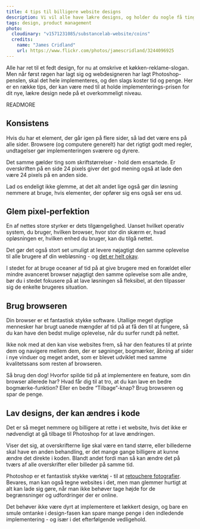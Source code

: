```yaml
---
title: 4 tips til billigere website designs
description: Vi vil alle have lækre designs, og holder du nogle få ting i baghovedet behøver de ikke koste kassen at implementere
tags: design, product management
photo:
  cloudinary: "v1571231085/substancelab-website/coins"
  credits:
    name: "James Cridland"
    url: https://www.flickr.com/photos/jamescridland/3244096925
---
```


Alle har ret til et fedt design, for nu at omskrive et køkken-reklame-slogan. Men når først røgen har lagt sig og webdesigneren har lagt Photoshop-penslen, skal det hele implementeres, og den slags koster tid og penge. Her er en række tips, der kan være med til at holde implementerings-prisen for dit nye, lækre design nede på et overkommeligt niveau.

READMORE

## Konsistens

Hvis du har et element, der går igen på flere sider, så lad det være ens på alle sider. Browsere (og computere generelt) har det rigtigt godt med regler, undtagelser gør implementeringen sværere og dyrere.

Det samme gælder ting som skriftstørrelser - hold dem ensartede. Er overskriften på en side 24 pixels giver det god mening også at lade den være 24 pixels på en anden side.

Lad os endeligt ikke glemme, at det alt andet lige også gør din løsning nemmere at bruge, hvis elementer, der opfører sig ens også ser ens ud.

## Glem pixel-perfektion

En af nettes store styrker er dets tilgængelighed. Uanset hvilket operativ system, du bruger, hvilken browser, hvor stor din skærm er, hvad opløsningen er, hvilken enhed du bruger, kan du tilgå nettet.

Det gør det også stort set umuligt at levere nøjagtigt den samme oplevelse til alle brugere af din webløsning - og [det er helt okay](http://dowebsitesneedtolookexactlythesameineverybrowser.com/).

I stedet for at bruge oceaner af tid på at give brugere med en forældet eller mindre avanceret browser nøjagtigt den samme oplevelse som alle andre, bør du i stedet fokusere på at lave løsningen så fleksibel, at den tilpasser sig de enkelte brugeres situation.

## Brug browseren

Din browser er et fantastisk stykke software. Utallige meget dygtige mennesker har brugt uanede mængder af tid på at få den til at fungere, så du kan have den bedst mulige oplevelse, når du surfer rundt på nettet.

Ikke nok med at den kan vise websites frem, så har den features til at printe dem og navigere mellem dem, der er søgninger, bogmærker, åbning af sider i nye vinduer og meget andet, som er blevet udviklet med samme kvalitetssans som resten af browseren.

Så brug den dog! Hvorfor spilde tid på at implementere en feature, som din browser allerede har? Hvad får dig til at tro, at du kan lave en bedre bogmærke-funktion? Eller en bedre “Tilbage”-knap? Brug browseren og spar de penge.

## Lav designs, der kan ændres i kode

Det er så meget nemmere og billigere at rette i et website, hvis det ikke er nødvendigt at gå tilbage til Photoshop for at lave ændringen.

Viser det sig, at overskrifterne lige skal være en tand større, eller billederne skal have en anden behandling, er det mange gange billigere at kunne ændre det direkte i koden. Blandt andet fordi man så kan ændre det på tværs af alle overskrifter eller billeder på samme tid. 

Photoshop er et fantastisk stykke værktøj - til at [retouchere fotografier](http://www.photoshoptroll.com/). Bevares, man kan også tegne websites i det, men man glemmer hurtigt at alt kan lade sig gøre, når man ikke behøver tage højde for de begrænsninger og udfordringer der er online.

Det behøver ikke være dyrt at implementere et lækkert design, og bare en smule omtanke i design-fasen kan spare mange penge i den indledende implementering - og især i det efterfølgende vedligehold.
